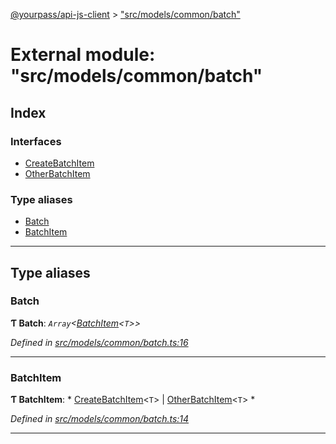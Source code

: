[@yourpass/api-js-client](../README.md) > ["src/models/common/batch"](../modules/_src_models_common_batch_.md)

# External module: "src/models/common/batch"

## Index

### Interfaces

* [CreateBatchItem](../interfaces/_src_models_common_batch_.createbatchitem.md)
* [OtherBatchItem](../interfaces/_src_models_common_batch_.otherbatchitem.md)

### Type aliases

* [Batch](_src_models_common_batch_.md#batch)
* [BatchItem](_src_models_common_batch_.md#batchitem)

---

## Type aliases

<a id="batch"></a>

###  Batch

**Ƭ Batch**: *`Array`<[BatchItem](_src_models_common_batch_.md#batchitem)<`T`>>*

*Defined in [src/models/common/batch.ts:16](https://github.com/yourpass/yourpass-api-js-client/blob/56d4416/src/models/common/batch.ts#L16)*

___
<a id="batchitem"></a>

###  BatchItem

**Ƭ BatchItem**: * [CreateBatchItem](../interfaces/_src_models_common_batch_.createbatchitem.md)<`T`> &#124; [OtherBatchItem](../interfaces/_src_models_common_batch_.otherbatchitem.md)<`T`>
*

*Defined in [src/models/common/batch.ts:14](https://github.com/yourpass/yourpass-api-js-client/blob/56d4416/src/models/common/batch.ts#L14)*

___

